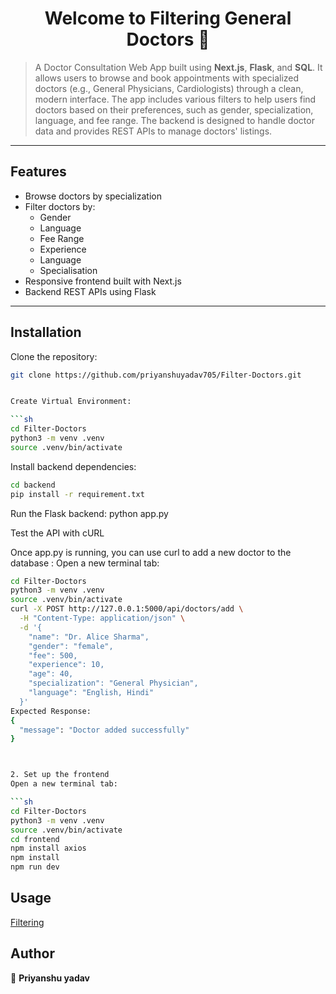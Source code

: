 <h1 align="center">Welcome to Filtering General Doctors 👋</h1>

> A Doctor Consultation Web App built using **Next.js**, **Flask**, and **SQL**. It allows users to browse and book appointments with specialized doctors (e.g., General Physicians, Cardiologists) through a clean, modern interface. The app includes various filters to help users find doctors based on their preferences, such as gender, specialization, language, and fee range. The backend is designed to handle doctor data and provides REST APIs to manage doctors' listings.

---

## Features

- Browse doctors by specialization
- Filter doctors by:
  - Gender
  - Language
  - Fee Range
  - Experience
  - Language
  - Specialisation
- Responsive frontend built with Next.js
- Backend REST APIs using Flask

---

## Installation

Clone the repository:

```bash
git clone https://github.com/priyanshuyadav705/Filter-Doctors.git


Create Virtual Environment:

```sh
cd Filter-Doctors
python3 -m venv .venv
source .venv/bin/activate
```
Install backend dependencies:

```sh
cd backend
pip install -r requirement.txt
```
Run the Flask backend:
python app.py

Test the API with cURL

Once app.py is running, you can use curl to add a new doctor to the database :
Open a new terminal tab:

```sh
cd Filter-Doctors
python3 -m venv .venv
source .venv/bin/activate
curl -X POST http://127.0.0.1:5000/api/doctors/add \
  -H "Content-Type: application/json" \
  -d '{
    "name": "Dr. Alice Sharma",
    "gender": "female",
    "fee": 500,
    "experience": 10,
    "age": 40,
    "specialization": "General Physician",
    "language": "English, Hindi"
  }'
Expected Response:
{
  "message": "Doctor added successfully"
}



2. Set up the frontend
Open a new terminal tab:

```sh
cd Filter-Doctors
python3 -m venv .venv
source .venv/bin/activate
cd frontend
npm install axios
npm install
npm run dev
```

## Usage


[Filtering](http://localhost:3000/specialties/general-physician-internal-medicine
)


## Author

👤 **Priyanshu yadav**

